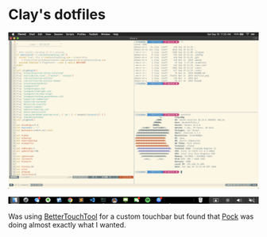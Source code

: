 # Clay's dotfiles

![dotfiles](dotfiles.png)

![touchbar](touchbar.png)

Was using [BetterTouchTool](https://github.com/claydugo/btt-touchbar-presets) for a custom touchbar but found that [Pock](https://pock.dev/) was doing almost exactly what I wanted.
